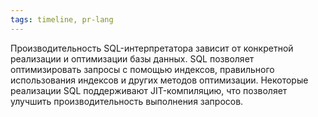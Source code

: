 ```yaml
---
tags: timeline, pr-lang
--- 
```


<span 
	  class='ob-timelines-interpretation' 
	  data-date='1974-12-15' 
	  data-event_title='SQL' 
	  data-class='pr-lang' 
	  data-interpretation_number='2'
	  data-title='Производительность'
	  > 
</span>

Производительность SQL-интерпретатора зависит от конкретной реализации и оптимизации базы данных. SQL позволяет оптимизировать запросы с помощью индексов, правильного использования индексов и других методов оптимизации. Некоторые реализации SQL поддерживают JIT-компиляцию, что позволяет улучшить производительность выполнения запросов.

